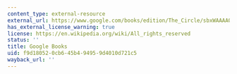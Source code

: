 ```yaml
---
content_type: external-resource
external_url: https://www.google.com/books/edition/The_Circle/sbxWAAAAQBAJ?hl=en&gbpv=1
has_external_license_warning: true
license: https://en.wikipedia.org/wiki/All_rights_reserved
status: ''
title: Google Books
uid: f9d18052-0cb6-45b4-9495-9d4010d721c5
wayback_url: ''
---
```

